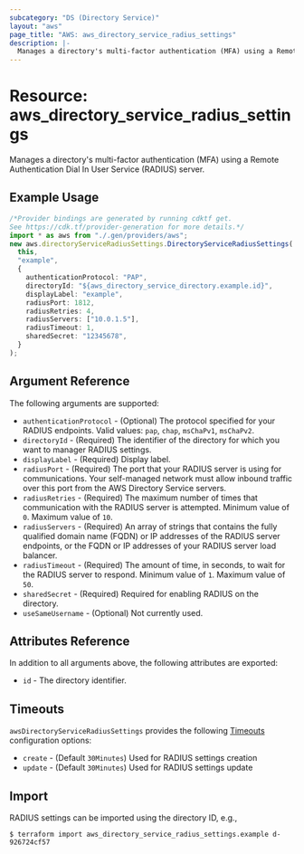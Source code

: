 ```yaml
---
subcategory: "DS (Directory Service)"
layout: "aws"
page_title: "AWS: aws_directory_service_radius_settings"
description: |-
  Manages a directory's multi-factor authentication (MFA) using a Remote Authentication Dial In User Service (RADIUS) server.
---
```


# Resource: aws\_directory\_service\_radius\_settings

Manages a directory's multi-factor authentication (MFA) using a Remote Authentication Dial In User Service (RADIUS) server.

## Example Usage

```typescript
/*Provider bindings are generated by running cdktf get.
See https://cdk.tf/provider-generation for more details.*/
import * as aws from "./.gen/providers/aws";
new aws.directoryServiceRadiusSettings.DirectoryServiceRadiusSettings(
  this,
  "example",
  {
    authenticationProtocol: "PAP",
    directoryId: "${aws_directory_service_directory.example.id}",
    displayLabel: "example",
    radiusPort: 1812,
    radiusRetries: 4,
    radiusServers: ["10.0.1.5"],
    radiusTimeout: 1,
    sharedSecret: "12345678",
  }
);

```

## Argument Reference

The following arguments are supported:

* `authenticationProtocol` - (Optional) The protocol specified for your RADIUS endpoints. Valid values: `pap`, `chap`, `msChaPv1`, `msChaPv2`.
* `directoryId` - (Required) The identifier of the directory for which you want to manager RADIUS settings.
* `displayLabel` - (Required) Display label.
* `radiusPort` - (Required) The port that your RADIUS server is using for communications. Your self-managed network must allow inbound traffic over this port from the AWS Directory Service servers.
* `radiusRetries` - (Required) The maximum number of times that communication with the RADIUS server is attempted. Minimum value of `0`. Maximum value of `10`.
* `radiusServers` - (Required) An array of strings that contains the fully qualified domain name (FQDN) or IP addresses of the RADIUS server endpoints, or the FQDN or IP addresses of your RADIUS server load balancer.
* `radiusTimeout` - (Required) The amount of time, in seconds, to wait for the RADIUS server to respond. Minimum value of `1`. Maximum value of `50`.
* `sharedSecret` - (Required) Required for enabling RADIUS on the directory.
* `useSameUsername` - (Optional) Not currently used.

## Attributes Reference

In addition to all arguments above, the following attributes are exported:

* `id` - The directory identifier.

## Timeouts

`awsDirectoryServiceRadiusSettings` provides the following [Timeouts](https://developer.hashicorp.com/terraform/language/resources/syntax#operation-timeouts) configuration options:

* `create` - (Default `30Minutes`) Used for RADIUS settings creation
* `update` - (Default `30Minutes`) Used for RADIUS settings update

## Import

RADIUS settings can be imported using the directory ID, e.g.,

```console
$ terraform import aws_directory_service_radius_settings.example d-926724cf57
```
